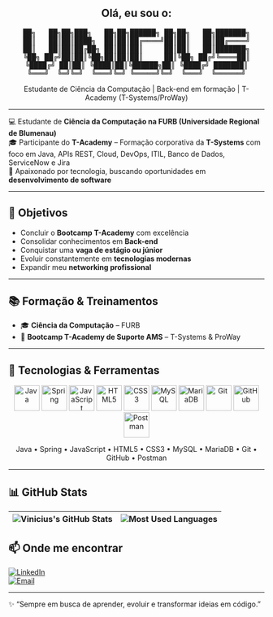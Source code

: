 <h2 align="center">Olá, eu sou o:</h2>

<div align="center">
<pre>
██╗   ██╗██╗███╗   ██╗██╗██████╗ ██╗██╗   ██╗███████╗
██║   ██║██║████╗  ██║██║██╔════╝██║██║   ██║██╔════╝
██║   ██║██║██╔██╗ ██║██║██║     ██║██║   ██║███████╗
╚██╗ ██╔╝██║██║╚██╗██║██║██║     ██║╚██╗ ██╔╝╚════██║
╚████╔╝ ██║██║ ╚████║██║╚██████╗██║ ╚████╔╝ ███████║
╚═══╝  ╚═╝╚═╝  ╚═══╝╚═╝ ╚═════╝╚═╝  ╚═══╝  ╚══════╝
</pre>
  Estudante de Ciência da Computação | Back-end em formação | T-Academy (T-Systems/ProWay)
</div>

---

💻 Estudante de **Ciência da Computação na FURB (Universidade Regional de Blumenau)**  
🎓 Participante do **T-Academy** – Formação corporativa da **T-Systems** com foco em Java, APIs REST, Cloud, DevOps, ITIL, Banco de Dados, ServiceNow e Jira  
🚀 Apaixonado por tecnologia, buscando oportunidades em **desenvolvimento de software**  

---

## 🎯 Objetivos
- Concluir o **Bootcamp T-Academy** com excelência  
- Consolidar conhecimentos em **Back-end**  
- Conquistar uma **vaga de estágio ou júnior**  
- Evoluir constantemente em **tecnologias modernas**  
- Expandir meu **networking profissional**  

---

## 📚 Formação & Treinamentos
- 🎓 **Ciência da Computação** – FURB  
- 🏫 **Bootcamp T-Academy de Suporte AMS** – T-Systems & ProWay  

---

## 🔧 Tecnologias & Ferramentas

<p align="center">
  <!-- Linguagens e Frameworks -->
  <img src="https://cdn.jsdelivr.net/gh/devicons/devicon/icons/java/java-original.svg" alt="Java" width="50" height="50"/>
  <img src="https://cdn.jsdelivr.net/gh/devicons/devicon/icons/spring/spring-original.svg" alt="Spring" width="50" height="50"/>
  <img src="https://cdn.jsdelivr.net/gh/devicons/devicon/icons/javascript/javascript-original.svg" alt="JavaScript" width="50" height="50"/>
  <img src="https://cdn.jsdelivr.net/gh/devicons/devicon/icons/html5/html5-original.svg" alt="HTML5" width="50" height="50"/>
  <img src="https://cdn.jsdelivr.net/gh/devicons/devicon/icons/css3/css3-original.svg" alt="CSS3" width="50" height="50"/>

  <!-- Banco de Dados -->
  <img src="https://cdn.jsdelivr.net/gh/devicons/devicon/icons/mysql/mysql-original.svg" alt="MySQL" width="50" height="50"/>
  <img src="https://cdn.jsdelivr.net/gh/devicons/devicon/icons/mariadb/mariadb-original.svg" alt="MariaDB" width="50" height="50"/>

  <!-- Ferramentas -->
  <img src="https://cdn.jsdelivr.net/gh/devicons/devicon/icons/git/git-original.svg" alt="Git" width="50" height="50"/>
  <img src="https://cdn.jsdelivr.net/gh/devicons/devicon/icons/github/github-original.svg" alt="GitHub" width="50" height="50"/>
  <img src="https://www.vectorlogo.zone/logos/getpostman/getpostman-icon.svg" alt="Postman" width="50" height="50"/>
</p>

<p align="center">
  Java • Spring • JavaScript • HTML5 • CSS3 • MySQL • MariaDB • Git • GitHub • Postman
</p>




---

## 📊 GitHub Stats

| ![Vinicius's GitHub Stats](https://github-readme-stats.vercel.app/api?username=ViniciusStropoli&show_icons=true&theme=radical) | ![Most Used Languages](https://github-readme-stats.vercel.app/api/top-langs/?username=ViniciusStropoli&layout=compact&theme=radical) |
|---|---|

## 📫 Onde me encontrar
[![LinkedIn](https://img.shields.io/badge/LinkedIn-blue?style=for-the-badge&logo=linkedin&logoColor=white)](https://www.linkedin.com/in/vinicius-stropoli-de-paula-4b9666352/)  
[![Email](https://img.shields.io/badge/Email-D14836?style=for-the-badge&logo=gmail&logoColor=white)](mailto:vini.stropoli@gmail.com)  

---

✨ “Sempre em busca de aprender, evoluir e transformar ideias em código.”  
